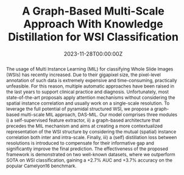 ---
title: 'A Graph-Based Multi-Scale Approach With Knowledge Distillation for WSI Classification'

# Authors
# If you created a profile for a user (e.g. the default `admin` user), write the username (folder name) here
# and it will be replaced with their full name and linked to their profile.
authors:
  - admin
  - Federico Bolelli
  - Angelo Porrello
  - Simone Calderara
  - Elisa Ficarra 


# Author notes (optional)
author_notes:
  - 'Equal contribution'
  - 'Equal contribution'


date: '2023-11-28T00:00:00Z'
doi: 'https://doi.org/10.1109/TMI.2023.3337549'

# Schedule page publish date (NOT publication's date).
publishDate: '2023-10-01T00:00:00Z'

# Publication type.
# Accepts a single type but formatted as a YAML list (for Hugo requirements).
# Enter a publication type from the CSL standard.
publication_types: ['paper-conference']

# Publication name and optional abbreviated publication name.
publication: In  IEEE Transactions on Medical Imaging
publication_short: In *TMI*

abstract: The usage of Multi Instance Learning (MIL) for classifying Whole Slide Images (WSIs) has recently increased. Due to their gigapixel size, the pixel-level annotation of such data is extremely expensive and time-consuming, practically unfeasible. For this reason, multiple automatic approaches have been raised in the last years to support clinical practice and diagnosis. Unfortunately, most state-of-the-art proposals apply attention mechanisms without considering the spatial instance correlation and usually work on a single-scale resolution. To leverage the full potential of pyramidal structured WSI, we propose a graph-based multi-scale MIL approach, DAS-MIL. Our model comprises three modules i) a self-supervised feature extractor, ii) a graph-based architecture that precedes the MIL mechanism and aims at creating a more contextualized representation of the WSI structure by considering the mutual (spatial) instance correlation both inter and intra-scale. Finally, iii) a (self) distillation loss between resolutions is introduced to compensate for their informative gap and significantly improve the final prediction. The effectiveness of the proposed framework is demonstrated on two well-known datasets, where we outperform SOTA on WSI classification, gaining a +2.7% AUC and +3.7% accuracy on the popular Camelyon16 benchmark.

# Summary. An optional shortened abstract.
summary:  we propose a graph-based multi-scale MIL approach, termed DAS-MI
tags:
  - MIL
  - Histology

# Display this page in the Featured widget?
featured: true

# Custom links (uncomment lines below)
# links:
# - name: Custom Link
#   url: http://example.org

url_pdf: ''
url_code: 'https://github.com/aimagelab/mil4wsi'
url_dataset: ''
url_poster: ''
url_project: ''
url_slides: ''
url_source: ''
url_video: ''

# Featured image
# To use, add an image named `featured.jpg/png` to your page's folder.
image:
  caption: 'Image credit: [**MICCAI**](https://link.springer.com/chapter/10.1007/978-3-031-43907-0_24)'
  focal_point: ''
  preview_only: false

# Associated Projects (optional).
#   Associate this publication with one or more of your projects.
#   Simply enter your project's folder or file name without extension.
#   E.g. `internal-project` references `content/project/internal-project/index.md`.
#   Otherwise, set `projects: []`.
projects: []


# Slides (optional).
#   Associate this publication with Markdown slides.
#   Simply enter your slide deck's filename without extension.
#   E.g. `slides: "example"` references `content/slides/example/index.md`.
#   Otherwise, set `slides: ""`.
slides: ""
---